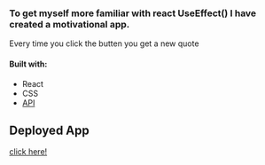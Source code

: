 ### To get myself more familiar with react UseEffect() I have created a motivational app.

Every time you click the butten you get a new quote

#### Built with:

- React
- CSS
- [API](https://type.fit/api/quotes)

## Deployed App

[click here!](https://motivational-quotes.vercel.app/)
